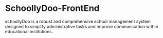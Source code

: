# SchoollyDoo-FrontEnd
schoollyDoo is a robust and comprehensive school management system designed to simplify administrative tasks and improve communication within educational institutions.
